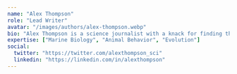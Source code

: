 ```yaml
---
name: "Alex Thompson"
role: "Lead Writer"
avatar: "/images/authors/alex-thompson.webp"
bio: "Alex Thompson is a science journalist with a knack for finding the strangest stories in nature. With a background in Marine Biology, he's particularly interested in the weird and wonderful creatures of the deep."
expertise: ["Marine Biology", "Animal Behavior", "Evolution"]
social:
  twitter: "https://twitter.com/alexthompson_sci"
  linkedin: "https://linkedin.com/in/alexthompson"
---
```

